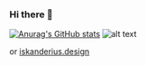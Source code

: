 ### Hi there 👋

[![Anurag's GitHub stats](https://github-readme-stats.vercel.app/api?username=iskanderkurbanov&show_icons=true)](https://github.com/iskanderkurbanov/github-readme-stats)
![alt text](http://qrcoder.ru/code/?https%3A%2F%2Fiskanderkurbanov.github.io%2F&4&0) 

or [iskanderius.design](http://iskanderkurbanov.github.io/)

<!--
**IskanderKurbanov/IskanderKurbanov** is a ✨ _special_ ✨ repository because its `README.md` (this file) appears on your GitHub profile.

Here are some ideas to get you started:

- 🔭 I’m currently working on ...
- 🌱 I’m currently learning ...
- 👯 I’m looking to collaborate on ...
- 🤔 I’m looking for help with ...
- 💬 Ask me about ...
- 📫 How to reach me: ...
- 😄 Pronouns: ...
- ⚡ Fun fact: ...
-->
